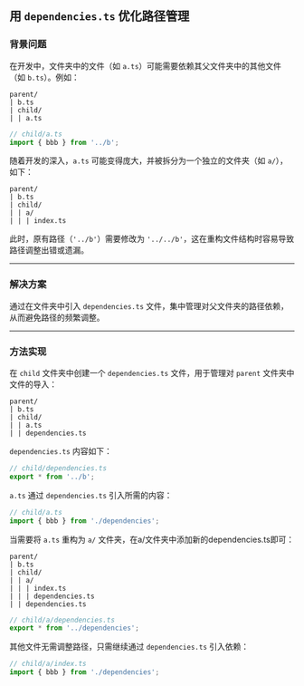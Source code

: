 
## 用 `dependencies.ts` 优化路径管理

### **背景问题**
在开发中，文件夹中的文件（如 `a.ts`）可能需要依赖其父文件夹中的其他文件（如 `b.ts`）。例如：
```
parent/
| b.ts
| child/
| | a.ts
```

```typescript
// child/a.ts
import { bbb } from '../b';
```

随着开发的深入，`a.ts` 可能变得庞大，并被拆分为一个独立的文件夹（如 `a/`），如下：
```
parent/
| b.ts
| child/
| | a/
| | | index.ts
```

此时，原有路径（`'../b'`）需要修改为 `'../../b'`，这在重构文件结构时容易导致路径调整出错或遗漏。

---

### **解决方案**
通过在文件夹中引入 `dependencies.ts` 文件，集中管理对父文件夹的路径依赖，从而避免路径的频繁调整。

---

### **方法实现**

在 `child` 文件夹中创建一个 `dependencies.ts` 文件，用于管理对 `parent` 文件夹中文件的导入：
```plaintext
parent/
| b.ts
| child/
| | a.ts
| | dependencies.ts
```

`dependencies.ts` 内容如下：
```typescript
// child/dependencies.ts
export * from '../b';
```

`a.ts` 通过 `dependencies.ts` 引入所需的内容：
```typescript
// child/a.ts
import { bbb } from './dependencies';
```


当需要将 `a.ts` 重构为 `a/` 文件夹，在a/文件夹中添加新的dependencies.ts即可：
```
parent/
| b.ts
| child/
| | a/
| | | index.ts
| | | dependencies.ts
| | dependencies.ts
```

```typescript
// child/a/dependencies.ts
export * from '../dependencies';
```

其他文件无需调整路径，只需继续通过 `dependencies.ts` 引入依赖：
```typescript
// child/a/index.ts
import { bbb } from './dependencies';
```
